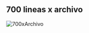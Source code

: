 <!-- classes: problem-lines -->

## 700 lineas x archivo

![700xArchivo][img]

[img]: http://localhost:5000/images/config-lines.png